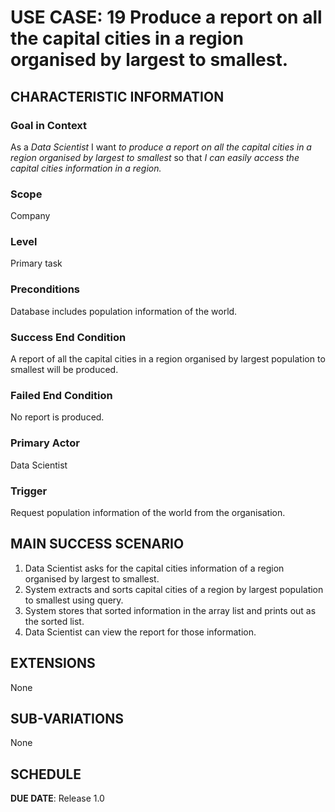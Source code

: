 # USE CASE: 19 Produce a report on all the capital cities in a region organised by largest to smallest.

## CHARACTERISTIC INFORMATION

### Goal in Context

As a *Data Scientist* I want *to produce a report on all the capital cities in a region organised by largest to smallest* so that *I can easily access the capital cities information in a region.*

### Scope

Company

### Level

Primary task

### Preconditions

Database includes population information of the world.

### Success End Condition

A report of all the capital cities in a region organised by largest population to smallest will be produced.

### Failed End Condition

No report is produced.

### Primary Actor

Data Scientist

### Trigger

Request population information of the world from the organisation.

## MAIN SUCCESS SCENARIO

1. Data Scientist asks for the capital cities information of a region organised by largest to smallest.
2. System extracts and sorts capital cities of a region by largest population to smallest using query.
3. System stores that sorted information in the array list and prints out as the sorted list.
4. Data Scientist can view the report for those information.

## EXTENSIONS

None

## SUB-VARIATIONS

None

## SCHEDULE

**DUE DATE**: Release 1.0